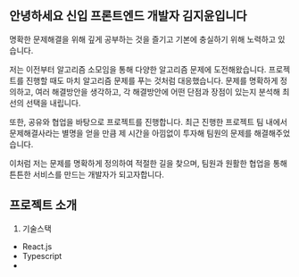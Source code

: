 ## 안녕하세요 신입 프론트엔드 개발자 김지윤입니다
명확한 문제해결을 위해 깊게 공부하는 것을 즐기고 기본에 충실하기 위해 노력하고 있습니다.

저는 이전부터 알고리즘 소모임을 통해 다양한 알고리즘 문제에 도전해왔습니다. 
프로젝트를 진행할 때도 마치 알고리즘 문제를 푸는 것처럼 대응했습니다. 문제를 명확하게 정의하고, 여러 해결방안을 생각하고, 각 해결방안에 어떤 단점과 장점이 있는지 분석해 최선의 선택을 내립니다.

또한, 공유와 협업을 바탕으로 프로젝트를 진행합니다.
최근 진행한 프로젝트 팀 내에서 문제해결사라는 별명을 얻을 만큼 제 시간을 아낌없이 투자해 팀원의 문제를 해결해주었습니다.

이처럼 저는 문제를 명확하게 정의하여 적절한 길을 찾으며, 팀원과 원활한 협업을 통해 튼튼한 서비스를 만드는 개발자가 되고자합니다.

## 프로젝트 소개

1. 기술스택
- React.js
- Typescript
- 
